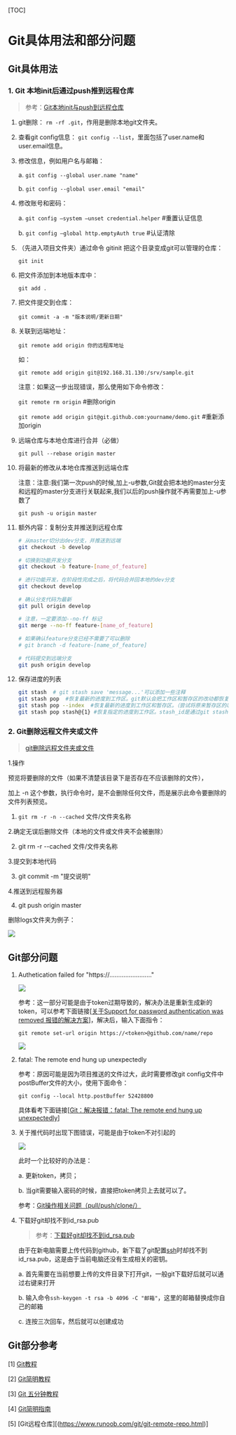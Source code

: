 [TOC]

# Git具体用法和部分问题

## Git具体用法

### 1. Git 本地init后通过push推到远程仓库

> 参考：[Git本地init与push到远程仓库](https://blog.csdn.net/Byd_chao/article/details/82821897)

1. git删除： `rm -rf .git`，作用是删除本地git文件夹。

2. 查看git config信息： `git config --list`，里面包括了user.name和user.email信息。

3. 修改信息，例如用户名与邮箱：

   a. `git config --global user.name "name"`

   b. `git config --global user.email "email"`

4. 修改账号和密码：

   a. `git config –system –unset credential.helper`  #重置认证信息

   b. `git config –global http.emptyAuth true`  #认证清除

5. （先进入项目文件夹）通过命令 gitinit 把这个目录变成git可以管理的仓库：

   `git init` 

6. 把文件添加到本地版本库中：

   `git add .`

7. 把文件提交到仓库：

   `git commit -a -m "版本说明/更新日期"`

8. 关联到远端地址：

   `git remote add origin 你的远程库地址`

   如：

   `git remote add origin git@192.168.31.130:/srv/sample.git`

   注意：如果这一步出现错误，那么使用如下命令修改：

   `git remote rm origin`   #删除origin

   `git remote add origin git@git.github.com:yourname/demo.git`  #重新添加origin

9. 远端仓库与本地仓库进行合并（必做）

   `git pull --rebase origin master`

10. 将最新的修改从本地仓库推送到远端仓库

    注意：注意:我们第一次push的时候,加上-u参数,Git就会把本地的master分支和远程的master分支进行关联起来,我们以后的push操作就不再需要加上-u参数了

    `git push -u origin master`

11. 额外内容：复制分支并推送到远程仓库

    ```bash
    # 从master切分出dev分支，并推送到远端
    git checkout -b develop    
     
    # 切换到功能开发分支
    git checkout -b feature-[name_of_feature]  
     
    # 进行功能开发，在阶段性完成之后，将代码合并回本地的dev分支
    git checkout develop
     
    # 确认分支代码为最新
    git pull origin develop
     
    # 注意，一定要添加--no-ff 标记
    git merge --no-ff feature-[name_of_feature]
     
    # 如果确认feature分支已经不需要了可以删除
    # git branch -d feature-[name_of_feature]
     
    # 代码提交到远端分支
    git push origin develop
    ```

12. 保存进度的列表

    ```bash
    git stash  # git stash save 'message...'可以添加一些注释
    git stash pop  #恢复最新的进度到工作区。git默认会把工作区和暂存区的改动都恢复到工作区，并且会删除当前进度。
    git stash pop --index  #恢复最新的进度到工作区和暂存区。（尝试将原来暂存区的改动还恢复到暂存区）
    git stash pop stash@{1} #恢复指定的进度到工作区。stash_id是通过git stash list命令得到的
    ```


### 2. Git删除远程文件夹或文件

> [git删除远程文件夹或文件](https://blog.csdn.net/bananachong/article/details/126698847)

1.操作

预览将要删除的文件（如果不清楚该目录下是否存在不应该删除的文件），

加上 -n 这个参数，执行命令时，是不会删除任何文件，而是展示此命令要删除的文件列表预览。

1. `git rm -r -n --cached` 文件/文件夹名称

2.确定无误后删除文件（本地的文件或文件夹不会被删除）

2. git rm -r --cached 文件/文件夹名称

3.提交到本地代码

3. git commit -m "提交说明"

4.推送到远程服务器

4. git push origin master

删除logs文件夹为例子：

![](./%5Cfigure%5C4.png)

## Git部分问题

1. Authetication failed for "https://........................"

    ![](./%5Cfigure%5C1.png)

   参考：这一部分可能是由于token过期导致的，解决办法是重新生成新的token，可以参考下面链接[[关于Support for password authentication was removed 报错的解决方案](https://blog.51cto.com/u_13657808/5658164?u_atoken=a45684e9-77d4-4054-afb0-3a8c3f8466a2&u_asession=010wy8Ubf6eZ7BjXRyDJaN22WU7DNIe7ajY4aMwXg45QB6DXyp9nN0eu63MeXKW6B2X0KNBwm7Lovlpxjd_P_q4JsKWYrT3W_NKPr8w6oU7K-Af6RNkQpZJLc8jc8BaPREhVaMhQoQvxDmSarRnKyUVWBkFo3NEHBv0PZUm6pbxQU&u_asig=05qQYhRevD29F9Yl3kQGqbE__I86TXIE2N8vOvPQEySbU2B5RGCAHDtZU6SIcDlyGMfqVa0FAwl5mevb5WrV-vkw9jZ77EaGf3P1GxtGoVsCM9MQngXAafEmvaIwxjeeJkE6EX8na4df6XzeZHozUuYp7Rk1ze6aq6WNyzaNo8A-39JS7q8ZD7Xtz2Ly-b0kmuyAKRFSVJkkdwVUnyHAIJzV-LiEy8mTGwaE8JoxHl7taLztSBaNSwHP3nQ8utQlXiCNkNfzbmXGypMDlqpKRYAO3h9VXwMyh6PgyDIVSG1W_48ihTmF3uWhiYbJydy2oSNPiAmCOnVC6hPCK1rmxyar5DRbwl68DFzZK_2RItRKzMbAA4VR66HSlUVc2kX3IsmWspDxyAEEo4kbsryBKb9Q&u_aref=lNkCeCX4pINPMp5%2FgBOcjU4GGE0%3D)]，解决后，输入下面指令：

   `git remote set-url origin https://<token>@github.com/name/repo`

   ![](./%5Cfigure%5C2.png)

2. fatal: The remote end hung up unexpectedly

   参考：原因可能是因为项目推送的文件过大，此时需要修改git config文件中postBuffer文件的大小，使用下面命令：

   `git config --local http.postBuffer 52428800`

   具体看考下面链接[[Git：解决报错：fatal: The remote end hung up unexpectedly](https://blog.csdn.net/u013250071/article/details/81203900)]
   
3. 关于推代码时出现下图错误，可能是由于token不对引起的

    ![](./%5Cfigure%5C3.png)

    此时一个比较好的办法是：

    a. 更新token，拷贝；

    b. 当git需要输入密码的时候，直接把token拷贝上去就可以了。

    参考：[Git操作相关问题（pull/push/clone/）](https://blog.csdn.net/qq_43665602/article/details/126045006)
    
4. 下载好git却找不到id_rsa.pub

    > 参考：[下载好git却找不到id_rsa.pub](https://blog.csdn.net/changyana/article/details/125567861)

    由于在新电脑需要上传代码到github，新下载了git配置[ssh](https://so.csdn.net/so/search?q=ssh&spm=1001.2101.3001.7020)时却找不到id_rsa.pub，这是由于当前电脑还没有生成相关的密钥。

    a. 首先需要在当前想要上传的文件目录下打开git，一般git下载好后就可以通过右键来打开

    b. 输入命令`ssh-keygen -t rsa -b 4096 -C "邮箱"`，这里的邮箱替换成你自己的邮箱

    c. 连按三次回车，然后就可以创建成功

## Git部分参考

[1] [Git教程](https://www.runoob.com/git/git-tutorial.html)

[2] [Git简明教程](https://www.runoob.com/w3cnote/git-guide.html)

[3] [Git 五分钟教程](https://www.runoob.com/w3cnote/git-five-minutes-tutorial.html)

[4] [Git简明指南](https://www.runoob.com/manual/git-guide/)

[5] [Git远程仓库][(https://www.runoob.com/git/git-remote-repo.html)]

